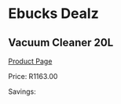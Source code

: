 
# Ebucks Dealz
## Vacuum Cleaner 20L
[Product Page](https://www.ebucks.com/web/shop/productSelected.do?prodId=1201219045&catId=998409624)

Price: R1163.00

Savings: 


	